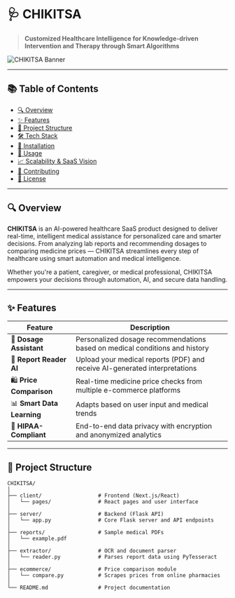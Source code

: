 # 🩺 CHIKITSA

> **Customized Healthcare Intelligence for Knowledge-driven Intervention and Therapy through Smart Algorithms**

![CHIKITSA Banner](https://i.ibb.co/0h9S4K3/chikitsa-banner.png)

---

## 📚 Table of Contents

- [🔍 Overview](#-overview)
- [✨ Features](#-features)
- [📁 Project Structure](#-project-structure)
- [🛠️ Tech Stack](#-tech-stack)
- [🚀 Installation](#-installation)
- [🧪 Usage](#-usage)
- [📈 Scalability & SaaS Vision](#-scalability--saas-vision)
- [🤝 Contributing](#-contributing)
- [📜 License](#-license)

---

## 🔍 Overview

**CHIKITSA** is an AI-powered healthcare SaaS product designed to deliver real-time, intelligent medical assistance for personalized care and smarter decisions. From analyzing lab reports and recommending dosages to comparing medicine prices — CHIKITSA streamlines every step of healthcare using smart automation and medical intelligence.

Whether you're a patient, caregiver, or medical professional, CHIKITSA empowers your decisions through automation, AI, and secure data handling.

---

## ✨ Features

| Feature                     | Description |
|-----------------------------|-------------|
| 💊 **Dosage Assistant**     | Personalized dosage recommendations based on medical conditions and history |
| 📄 **Report Reader AI**     | Upload your medical reports (PDF) and receive AI-generated interpretations |
| 🛍️ **Price Comparison**     | Real-time medicine price checks from multiple e-commerce platforms |
| 📊 **Smart Data Learning**  | Adapts based on user input and medical trends |
| 🔐 **HIPAA-Compliant**      | End-to-end data privacy with encryption and anonymized analytics |

---

## 📁 Project Structure

```plaintext
CHIKITSA/
│
├── client/                  # Frontend (Next.js/React)
│   └── pages/               # React pages and user interface
│
├── server/                  # Backend (Flask API)
│   └── app.py               # Core Flask server and API endpoints
│
├── reports/                 # Sample medical PDFs
│   └── example.pdf
│
├── extractor/               # OCR and document parser
│   └── reader.py            # Parses report data using PyTesseract
│
├── ecommerce/               # Price comparison module
│   └── compare.py           # Scrapes prices from online pharmacies
│
└── README.md                # Project documentation
